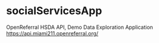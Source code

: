 # socialServicesApp
OpenReferral HSDA API, Demo Data Exploration Application
https://api.miami211.openreferral.org/
